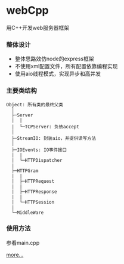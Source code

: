# webCpp
用C++开发web服务器框架
### 整体设计
* 整体思路效仿node的express框架
* 不使用xml配置文件，所有配置依靠编程实现
* 使用aio线程模式，实现异步和高并发

### 主要类结构
    Object: 所有类的最终父类
      │
      ├─Server
      |  |
      |  └─TCPServer: 负债accept
      │
      ├─StreamIO: 封装aio，并提供读写方法
      │
      ├─IOEvents: IO事件接口
      |  |
      |  └─HTTPDispatcher
      |
      ├─HTTPGram
      |  |
      |  ├─HTTPRequest
      |  |
      |  ├─HTTPResponse
      |  |
      |  └─HTTPSession
      |
      └─MiddleWare
### 使用方法
参看main.cpp

[more...](https://www.watsonserve.com/webCpp)

